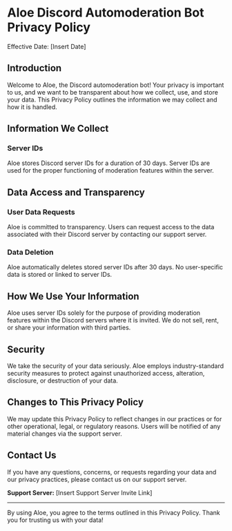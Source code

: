 # Aloe Discord Automoderation Bot Privacy Policy

Effective Date: [Insert Date]

## Introduction

Welcome to Aloe, the Discord automoderation bot! Your privacy is important to us, and we want to be transparent about how we collect, use, and store your data. This Privacy Policy outlines the information we may collect and how it is handled.

## Information We Collect

### Server IDs

Aloe stores Discord server IDs for a duration of 30 days. Server IDs are used for the proper functioning of moderation features within the server.

## Data Access and Transparency

### User Data Requests

Aloe is committed to transparency. Users can request access to the data associated with their Discord server by contacting our support server.

### Data Deletion

Aloe automatically deletes stored server IDs after 30 days. No user-specific data is stored or linked to server IDs.

## How We Use Your Information

Aloe uses server IDs solely for the purpose of providing moderation features within the Discord servers where it is invited. We do not sell, rent, or share your information with third parties.

## Security

We take the security of your data seriously. Aloe employs industry-standard security measures to protect against unauthorized access, alteration, disclosure, or destruction of your data.

## Changes to This Privacy Policy

We may update this Privacy Policy to reflect changes in our practices or for other operational, legal, or regulatory reasons. Users will be notified of any material changes via the support server.

## Contact Us

If you have any questions, concerns, or requests regarding your data and our privacy practices, please contact us on our support server.

**Support Server:** [Insert Support Server Invite Link]

---

By using Aloe, you agree to the terms outlined in this Privacy Policy. Thank you for trusting us with your data!

